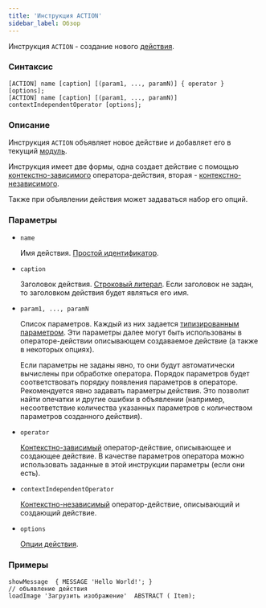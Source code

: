 ```yaml
---
title: 'Инструкция ACTION'
sidebar_label: Обзор
---
```


Инструкция `ACTION` - создание нового [действия](Actions.md).

### Синтаксис

    [ACTION] name [caption] [(param1, ..., paramN)] { operator } [options];
    [ACTION] name [caption] [(param1, ..., paramN)] contextIndependentOperator [options];

### Описание

Инструкция `ACTION` объявляет новое действие и добавляет его в текущий [модуль](Modules.md).

Инструкция имеет две формы, одна создает действие с помощью [контекстно-зависимого](Action_operators.md#contextdependent) оператора-действия, вторая - [контекстно-независимого](Property_operators.md#contextindependent).

Также при объявлении действия может задаваться набор его опций.   

### Параметры

- `name`

    Имя действия. [Простой идентификатор](IDs.md).

- `caption`

    Заголовок действия. [Строковый литерал](Literals.md#strliteral-broken). Если заголовок не задан, то заголовком действия будет являться его имя.  

- `param1, ..., paramN`

    Список параметров. Каждый из них задается [типизированным параметром](IDs.md#paramid-broken). Эти параметры далее могут быть использованы в операторе-действии описывающем создаваемое действие (а также в некоторых опциях).

    Если параметры не заданы явно, то они будут автоматически вычислены при обработке оператора. Порядок параметров будет соответствовать порядку появления параметров в операторе. Рекомендуется явно задавать параметры действия. Это позволит найти опечатки и другие ошибки в объявлении (например, несоответствие количества указанных параметров с количеством параметров созданного действия).

- `operator`

    [Контекстно-зависимый](Action_operators.md) оператор-действие, описывающее и создающее действие. В качестве параметров оператора можно использовать заданные в этой инструкции параметры (если они есть).

- `contextIndependentOperator`

    [Контекстно-независимый](Action_operators.md#contextindependent) оператор-действие, описывающий и создающий действие. 

- `options`

    [Опции действия](Action_options.md). 

### Примеры

```lsf
showMessage  { MESSAGE 'Hello World!'; } 								// объявление действия
loadImage 'Загрузить изображение'  ABSTRACT ( Item);
```
